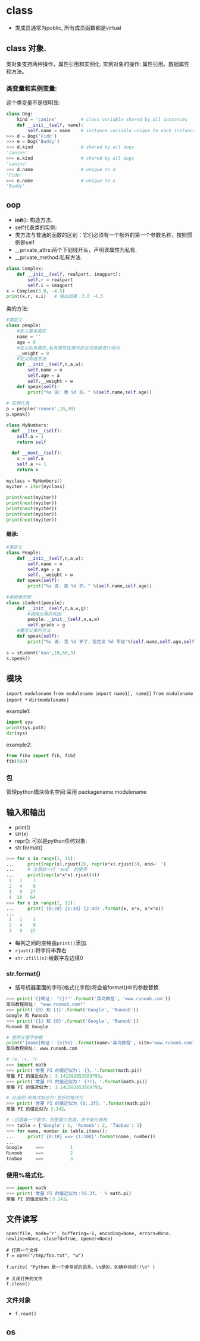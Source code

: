 # class
- 类成员通常为public, 所有成员函数都是virtual
## class 对象.
类对象支持两种操作，属性引用和实例化.
实例对象的操作: 属性引用。数据属性和方法。

### 类变量和实例变量:
这个类变量不是很明显:
```python
class Dog:
    kind = 'canine'         # class variable shared by all instances
    def __init__(self, name):
        self.name = name    # instance variable unique to each instance
>>> d = Dog('Fido')
>>> e = Dog('Buddy')
>>> d.kind                  # shared by all dogs
'canine'
>>> e.kind                  # shared by all dogs
'canine'
>>> d.name                  # unique to d
'Fido'
>>> e.name                  # unique to e
'Buddy'
```

## oop

- __init__(): 构造方法.
- self代表类的实例:
- 类方法与普通的函数的区别：它们必须有一个额外的第一个参数名称，按照惯例是self
- __private_attrs:两个下划线开头，声明该属性为私有.
- __private_method:私有方法.


```python
class Complex:
    def __init__(self, realpart, imagpart):
        self.r = realpart
        self.i = imagpart
x = Complex(3.0, -4.5)
print(x.r, x.i)   # 输出结果：3.0 -4.5
```

类的方法:
```python
#类定义
class people:
    #定义基本属性
    name = ''
    age = 0
    #定义私有属性,私有属性在类外部无法直接进行访问
    __weight = 0
    #定义构造方法
    def __init__(self,n,a,w):
        self.name = n
        self.age = a
        self.__weight = w
    def speak(self):
        print("%s 说: 我 %d 岁。" %(self.name,self.age))
 
# 实例化类
p = people('runoob',10,30)
p.speak()
```



```python
class MyNumbers:
  def __iter__(self):
    self.a = 1
    return self
 
  def __next__(self):
    x = self.a
    self.a += 1
    return x
 
myclass = MyNumbers()
myiter = iter(myclass)
 
print(next(myiter))
print(next(myiter))
print(next(myiter))
print(next(myiter))
print(next(myiter))
```
#### 继承:
```python
#类定义
class People:
    def __init__(self,n,a,w):
        self.name = n
        self.age = a
        self.__weight = w
    def speak(self):
        print("%s 说: 我 %d 岁。" %(self.name,self.age))
 
#单继承示例
class student(people):
    def __init__(self,n,a,w,g):
        #调用父类的构函
        people.__init__(self,n,a,w)
        self.grade = g
    #覆写父类的方法
    def speak(self):
        print("%s 说: 我 %d 岁了，我在读 %d 年级"%(self.name,self.age,self.grade))
 
s = student('ken',10,60,3)
s.speak()
```

## 模块
`import modulename`
`from modulename import name1[, name2]`
`from modulename import *`
`dir(modulename)`

example1:
```python
import sys
print(sys.path)
dir(sys)
```

example2:
```python
from fibo import fib, fib2
fib(500)
```

### 包
管理python模块命名空间:采用 packagename.modulename

## 输入和输出
- print()
- str(x)
- repr(): 可以是python任何对象.
- str.format()



```python
>>> for x in range(1, 11):
...     print(repr(x).rjust(2), repr(x*x).rjust(3), end=' ')
...     # 注意前一行 'end' 的使用
...     print(repr(x*x*x).rjust(4))
 1   1    1
 2   4    8
 3   9   27
 4  16   64
>>> for x in range(1, 11):
...     print('{0:2d} {1:3d} {2:4d}'.format(x, x*x, x*x*x))
...
 1   1    1
 2   4    8
 3   9   27
```
- 每列之间的空格由`print()`添加.
- `rjust()`:将字符串靠右
- `str.zfill(n)`:给数字左边填0

### str.format()
- 括号机器里面的字符(格式化字段)将会被format()中的参数替换.

```python
>>> print('{}网址： "{}!"'.format('菜鸟教程', 'www.runoob.com'))
菜鸟教程网址： "www.runoob.com!"
>>> print('{0} 和 {1}'.format('Google', 'Runoob'))
Google 和 Runoob
>>> print('{1} 和 {0}'.format('Google', 'Runoob'))
Runoob 和 Google

# 使用关键字参数
print('{name}网址： {site}'.format(name='菜鸟教程', site='www.runoob.com'))
菜鸟教程网址： www.runoob.com

# !a，!s, !r
>>> import math
>>> print('常量 PI 的值近似为： {}。'.format(math.pi))
常量 PI 的值近似为： 3.141592653589793。
>>> print('常量 PI 的值近似为： {!r}。'.format(math.pi))
常量 PI 的值近似为： 3.141592653589793。

# 可选项:和格式标志符:更好的格式化
>>> print('常量 PI 的值近似为 {0:.3f}。'.format(math.pi))
常量 PI 的值近似为 3.142。

# :后跟着一个数字，则是最少宽度，用于美化表格
>>> table = {'Google': 1, 'Runoob': 2, 'Taobao': 3}
>>> for name, number in table.items():
...     print('{0:10} ==> {1:10d}'.format(name, number))
...
Google     ==>          1
Runoob     ==>          2
Taobao     ==>          3
```

### 使用%格式化.

```python
>>> import math
>>> print('常量 PI 的值近似为：%5.3f。' % math.pi)
常量 PI 的值近似为：3.142。
```

## 文件读写
`open(file, mode='r', buffering=-1, encoding=None, errors=None, newline=None, closefd=True, opener=None)
`
```
# 打开一个文件
f = open("/tmp/foo.txt", "w")

f.write( "Python 是一个非常好的语言。\n是的，的确非常好!!\n" )

# 关闭打开的文件
f.close()

```

### 文件对象
- `f.read()`

## os
